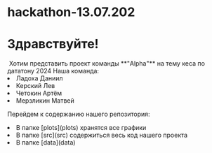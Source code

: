 # hackathon-13.07.202
 <h1>Здравствуйте!</h1>
 Хотим представить проект команды **"Alpha"** на тему кеса по дататону 2024
 Наша команда:
  <li>Ладоха Даниил</li>
  <li> Керский Лев</li>
  <li> Четокин Артём </li>
  <li> Мерзликин Матвей</li>

Перейдем к содержанию нашего репозитория:
<li>В папке [plots](plots) хранятся все графики</li>
<li>В папке [src](src) содержиться весь код нашего проекта</li>
<li>В папке [data](data)</li>
